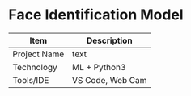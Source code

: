 # Face Identification Model
| Item | Description |
| --- | --- |
| Project Name | text |
| Technology | ML + Python3 |
| Tools/IDE | VS Code, Web Cam |

